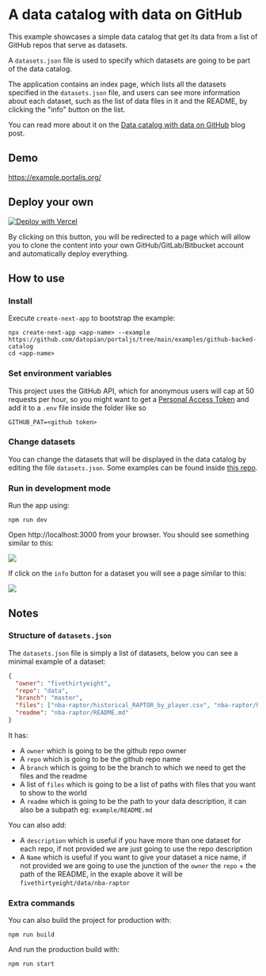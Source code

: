 # A data catalog with data on GitHub

This example showcases a simple data catalog that get its data from a list of GitHub repos that serve as datasets.

A `datasets.json` file is used to specify which datasets are going to be part of the data catalog.

The application contains an index page, which lists all the datasets specified in the `datasets.json` file, and users can see more information about each dataset, such as the list of data files in it and the README, by clicking the "info" button on the list.

You can read more about it on the [Data catalog with data on GitHub](https://portaljs.com/docs/examples/github-backed-catalog) blog post.

## Demo

https://example.portaljs.org/

## Deploy your own

[![Deploy with Vercel](https://vercel.com/button)](https://vercel.com/new/clone?repository-url=https%3A%2F%2Fgithub.com%2Fdatopian%2Fportaljs%2Ftree%2Fmain%2Fexamples%2Fgithub-backed-catalog)

By clicking on this button, you will be redirected to a page which will allow you to clone the content into your own GitHub/GitLab/Bitbucket account and automatically deploy everything.

## How to use

### Install

Execute `create-next-app` to bootstrap the example:

```
npx create-next-app <app-name> --example https://github.com/datopian/portaljs/tree/main/examples/github-backed-catalog
cd <app-name>
```

### Set environment variables

This project uses the GitHub API, which for anonymous users will cap at 50 requests per hour, so you might want to get a [Personal Access Token](https://docs.github.com/en/authentication/keeping-your-account-and-data-secure/creating-a-personal-access-token) and add it to a `.env` file inside the folder like so

```
GITHUB_PAT=<github token>
```

### Change datasets

You can change the datasets that will be displayed in the data catalog by editing the file `datasets.json`. Some examples can be found inside [this repo](https://github.com/datasets).

### Run in development mode

Run the app using:

```
npm run dev
```

Open http://localhost:3000 from your browser. You should see something similar to this:

![](https://i.imgur.com/jAljJ9C.png)

If click on the `info` button for a dataset you will see a page similar to this:

![](https://i.imgur.com/AoJd4O0.png)

## Notes

### Structure of `datasets.json`

The `datasets.json` file is simply a list of datasets, below you can see a minimal example of a dataset:

```json
{
  "owner": "fivethirtyeight",
  "repo": "data",
  "branch": "master",
  "files": ["nba-raptor/historical_RAPTOR_by_player.csv", "nba-raptor/historical_RAPTOR_by_team.csv"],
  "readme": "nba-raptor/README.md"
}
```

It has:

- A `owner` which is going to be the github repo owner
- A `repo` which is going to be the github repo name
- A `branch` which is going to be the branch to which we need to get the files and the readme
- A list of `files` which is going to be a list of paths with files that you want to show to the world
- A `readme` which is going to be the path to your data description, it can also be a subpath eg: `example/README.md`

You can also add:

- A `description` which is useful if you have more than one dataset for each repo, if not provided we are just going to use the repo description
- A `Name` which is useful if you want to give your dataset a nice name, if not provided we are going to use the junction of the `owner` the `repo` + the path of the README, in the exaple above it will be `fivethirtyeight/data/nba-raptor`

### Extra commands

You can also build the project for production with:

```
npm run build
```

And run the production build with:

```
npm run start
```
